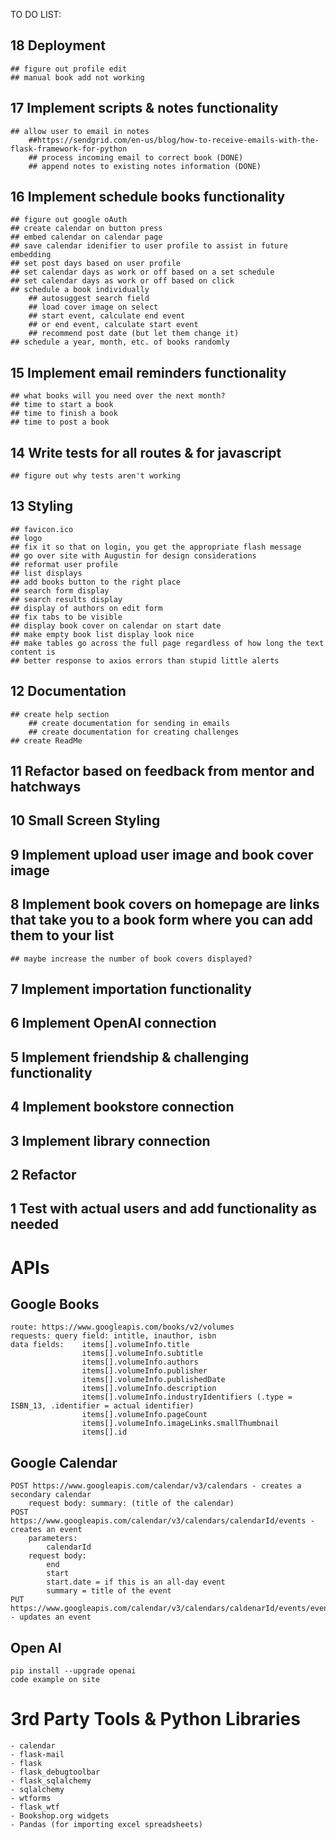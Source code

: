 TO DO LIST: 
## 18 Deployment
    ## figure out profile edit
    ## manual book add not working
## 17 Implement scripts & notes functionality 
    ## allow user to email in notes
        ##https://sendgrid.com/en-us/blog/how-to-receive-emails-with-the-flask-framework-for-python
        ## process incoming email to correct book (DONE)
        ## append notes to existing notes information (DONE)
## 16 Implement schedule books functionality
    ## figure out google oAuth
    ## create calendar on button press
    ## embed calendar on calendar page
    ## save calendar idenifier to user profile to assist in future embedding
    ## set post days based on user profile
    ## set calendar days as work or off based on a set schedule
    ## set calendar days as work or off based on click
    ## schedule a book individually
        ## autosuggest search field
        ## load cover image on select
        ## start event, calculate end event
        ## or end event, calculate start event
        ## recommend post date (but let them change it)
    ## schedule a year, month, etc. of books randomly
## 15 Implement email reminders functionality 
    ## what books will you need over the next month?
    ## time to start a book
    ## time to finish a book
    ## time to post a book
## 14 Write tests for all routes & for javascript
    ## figure out why tests aren't working
## 13 Styling
    ## favicon.ico
    ## logo
    ## fix it so that on login, you get the appropriate flash message
    ## go over site with Augustin for design considerations
    ## reformat user profile 
    ## list displays
    ## add books button to the right place
    ## search form display
    ## search results display
    ## display of authors on edit form
    ## fix tabs to be visible
    ## display book cover on calendar on start date
    ## make empty book list display look nice
    ## make tables go across the full page regardless of how long the text content is
    ## better response to axios errors than stupid little alerts
## 12 Documentation
    ## create help section
        ## create documentation for sending in emails
        ## create documentation for creating challenges
    ## create ReadMe
## 11 Refactor based on feedback from mentor and hatchways
## 10 Small Screen Styling
## 9 Implement upload user image and book cover image
## 8 Implement book covers on homepage are links that take you to a book form where you can add them to your list
    ## maybe increase the number of book covers displayed? 
## 7 Implement importation functionality
## 6 Implement OpenAI connection 
## 5 Implement friendship & challenging functionality 
## 4 Implement bookstore connection
## 3 Implement library connection
## 2 Refactor
## 1 Test with actual users and add functionality as needed



# APIs

## Google Books
    route: https://www.googleapis.com/books/v2/volumes
    requests: query field: intitle, inauthor, isbn
    data fields:    items[].volumeInfo.title
                    items[].volumeInfo.subtitle
                    items[].volumeInfo.authors
                    items[].volumeInfo.publisher
                    items[].volumeInfo.publishedDate
                    items[].volumeInfo.description
                    items[].volumeInfo.industryIdentifiers (.type = ISBN_13, .identifier = actual identifier)
                    items[].volumeInfo.pageCount
                    items[].volumeInfo.imageLinks.smallThumbnail
                    items[].id

## Google Calendar
    POST https://www.googleapis.com/calendar/v3/calendars - creates a secondary calendar
        request body: summary: (title of the calendar)
    POST https://www.googleapis.com/calendar/v3/calendars/calendarId/events - creates an event
        parameters: 
            calendarId
        request body: 
            end
            start
            start.date = if this is an all-day event
            summary = title of the event
    PUT https://www.googleapis.com/calendar/v3/calendars/caldenarId/events/eventId - updates an event

## Open AI
    pip install --upgrade openai
    code example on site

# 3rd Party Tools & Python Libraries
    - calendar
    - flask-mail
    - flask
    - flask_debugtoolbar
    - flask_sqlalchemy
    - sqlalchemy
    - wtforms
    - flask_wtf
    - Bookshop.org widgets
    - Pandas (for importing excel spreadsheets)

